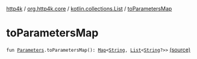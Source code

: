 [http4k](../../index.md) / [org.http4k.core](../index.md) / [kotlin.collections.List](index.md) / [toParametersMap](./to-parameters-map.md)

# toParametersMap

`fun `[`Parameters`](../-parameters.md)`.toParametersMap(): `[`Map`](https://kotlinlang.org/api/latest/jvm/stdlib/kotlin.collections/-map/index.html)`<`[`String`](https://kotlinlang.org/api/latest/jvm/stdlib/kotlin/-string/index.html)`, `[`List`](https://kotlinlang.org/api/latest/jvm/stdlib/kotlin.collections/-list/index.html)`<`[`String`](https://kotlinlang.org/api/latest/jvm/stdlib/kotlin/-string/index.html)`?>>` [(source)](https://github.com/http4k/http4k/blob/master/http4k-core/src/main/kotlin/org/http4k/core/Parameters.kt#L15)